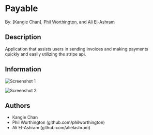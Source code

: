 # Payable
By: [Kangie Chan], [Phil Worthington](http://github.com/philworthington), and [Ali El-Ashram](http://aliel.herokuapp.com)

## Description
Application that assists users in sending invoices and making payments quickly and easily utilizing the stripe api.

## Information

![Screenshot 1](app/assets/images/)

![Screenshot 2](app/assets/images/)

## Authors
* Kangie Chan
* Phil Worthington (github.com/philworthington)
* Ali El-Ashram (github.com/alielashram)


